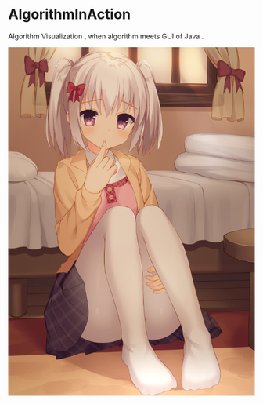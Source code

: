 # AlgorithmInAction
Algorithm Visualization , when algorithm meets GUI of Java .

![正事配图](https://github.com/NoMoreThanAWord/AlgorithmInAction/raw/master/IMG/1.png)
